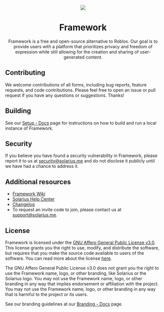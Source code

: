 <div align="center">
  <img src="https://help.solarius.me/_next/static/media/framework.0f9e0c76.svg" />
  <h1>Framework</h1>
  
  Framework is a free and open-source alternative to Roblox. Our goal is to provide users with a platform that prioritizes privacy and freedom of expression while still allowing for the creation and sharing of user-generated content.
  
</div>

## Contributing

We welcome contributions of all forms, including bug reports, feature requests, and code contributions. Please feel free to open an issue or pull request if you have any questions or suggestions. Thanks!

## Building

See our [Setup - Docs](https://wiki.solarius.me/docs/self-hosting/setup) page for instructions on how to build and run a local instance of Framework.

## Security

If you believe you have found a security vulnerability in Framework, please report it to us at [security@solarius.me](mailto:security@solarius.me) and do not disclose it publicly until we have had a chance to address it.

## Additional resources

- [Framework Wiki](https://wiki.solarius.me/)
- [Solarius Help Center](https://help.solarius.me/)
- [Changelog](https://changelog.solarius.me/)
- To request an invite code to join, please contact us at [support@solarius.me](mailto:security@solarius.me).

## License

Framework is licensed under the [GNU Affero General Public License v3.0](https://www.gnu.org/licenses/agpl-3.0.en.html). This license grants you the right to use, modify, and distribute the software, but requires that you make the source code available to users of the software. You can read more about the license [here](https://choosealicense.com/licenses/agpl-3.0/).

The GNU Affero General Public License v3.0 does not grant you the right to use the Framework name, logo, or other branding, like Solarius or the Solarius logo. You may not use the Framework name, logo, or other branding in any way that implies endorsement or affiliation with the project. You may not use the Framework name, logo, or other branding in any way that is harmful to the project or its users.

See our branding guidelines at our [Branding - Docs](https://wiki.solarius.me/docs/branding) page.
